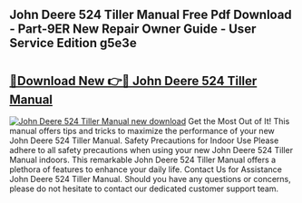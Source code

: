 ## John Deere 524 Tiller Manual Free Pdf Download - Part-9ER New Repair Owner Guide - User Service Edition g5e3e

# <h2><a href="http://bc91018.oget.top/?id=John+Deere+524+Tiller+Manual">🔗Download New 👉🔴 John Deere 524 Tiller Manual</a></h2>

[![John Deere 524 Tiller Manual new download](https://i.imgur.com/5g1atiW.png)](http://bc91018.oget.top/?id=John+Deere+524+Tiller+Manual)
Get the Most Out of It! This manual offers tips and tricks to maximize the performance of your new John Deere 524 Tiller Manual. Safety Precautions for Indoor Use Please adhere to all safety precautions when using your new John Deere 524 Tiller Manual indoors. This remarkable John Deere 524 Tiller Manual offers a plethora of features to enhance your daily life. Contact Us for Assistance John Deere 524 Tiller Manual. Should you have any questions or concerns, please do not hesitate to contact our dedicated customer support team.
